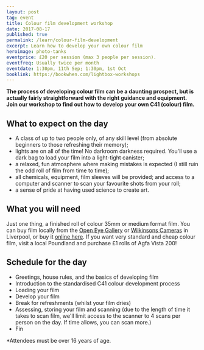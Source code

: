 ```yaml
---
layout: post
tag: event
title: Colour film development workshop
date: 2017-08-17
published: true
permalink: /learn/colour-film-development
excerpt: Learn how to develop your own colour film
heroimage: photo-tanks
eventprice: £20 per session (max 3 people per session).
eventfreq: Usually twice per month
eventdate: 1:30pm, 11th Sep; 1:30pm, 1st Oct
booklink: https://bookwhen.com/lightbox-workshops
---
```


**The process of developing colour film can be a daunting prospect, but is actually fairly straightforward with the right guidance and equipment. Join our workshop to find out how to develop your own C41 (colour) film.**

## What to expect on the day
- A class of up to two people only, of any skill level (from absolute beginners to those refreshing their memory);
- lights are on all of the time! No darkroom darkness required. You'll use a dark bag to load your film into a light-tight canister;
- a relaxed, fun atmosphere where making mistakes is expected (I still ruin the odd roll of film from time to time);
- all chemicals, equipment, film sleeves will be provided; and access to a computer and scanner to scan your favourite shots from your roll;
- a sense of pride at having used science to create art.

## What you will need

Just one thing, a finished roll of colour 35mm or medium format film. You can buy film locally from the [Open Eye Gallery](https://openeye.org.uk) or [Wilkinsons Cameras](http://www.wilkinson.co.uk/w/storelocation/liverpool/) in Liverpool, or buy it [online here](/posts/where-to-buy-film-uk.html). If you want very standard and cheap colour film, visit a local Poundland and purchase £1 rolls of Agfa Vista 200!

## Schedule for the day

* Greetings, house rules, and the basics of developing film
* Introduction to the standardised C41 colour development process
* Loading your film
* Develop your film
* Break for refreshments (whilst your film dries)
* Assessing, storing your film and scanning (due to the length of time it takes to scan film, we'll limit access to the scanner to 4 scans per person on the day. If time allows, you can scan more.)
* Fin


*Attendees must be over 16 years of age.
